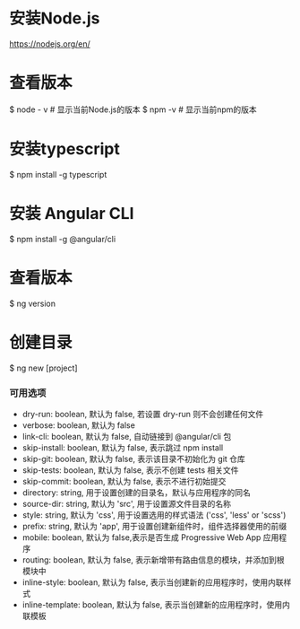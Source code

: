 # 安装Node.js
https://nodejs.org/en/

# 查看版本
$ node - v # 显示当前Node.js的版本
$ npm -v # 显示当前npm的版本

# 安装typescript
$ npm install -g typescript

# 安装 Angular CLI
$ npm install -g @angular/cli

# 查看版本
$ ng version

# 创建目录
$ ng new [project]

### 可用选项
- dry-run: boolean, 默认为 false, 若设置 dry-run 则不会创建任何文件
- verbose: boolean, 默认为 false
- link-cli: boolean, 默认为 false, 自动链接到 @angular/cli 包
- skip-install: boolean, 默认为 false, 表示跳过 npm install
- skip-git: boolean, 默认为 false, 表示该目录不初始化为 git 仓库
- skip-tests: boolean, 默认为 false, 表示不创建 tests 相关文件
- skip-commit: boolean, 默认为 false, 表示不进行初始提交
- directory: string, 用于设置创建的目录名，默认与应用程序的同名
- source-dir: string, 默认为 'src', 用于设置源文件目录的名称
- style: string, 默认为 'css', 用于设置选用的样式语法 ('css', 'less' or 'scss')
- prefix: string, 默认为 'app', 用于设置创建新组件时，组件选择器使用的前缀
- mobile: boolean, 默认为 false,表示是否生成 Progressive Web App 应用程序
- routing: boolean, 默认为 false, 表示新增带有路由信息的模块，并添加到根模块中
- inline-style: boolean, 默认为 false, 表示当创建新的应用程序时，使用内联样式
- inline-template: boolean, 默认为 false, 表示当创建新的应用程序时，使用内联模板